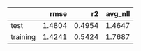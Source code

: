 |          |   rmse |     r2 |   avg_nll |
|:---------|-------:|-------:|----------:|
| test     | 1.4804 | 0.4954 |    1.4647 |
| training | 1.4241 | 0.5424 |    1.7687 |